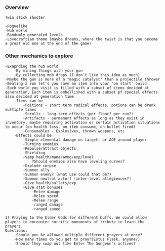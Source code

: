 ### Overview
    Twin stick shooter 

    -Roguelike
    -Hub world
    -Randomly generated levels
    -Lovecraftian theme (maybe dreams, where the twist is that you become a great old one at the end of the game)

### Other mechanics to explore
    -Exapnding the hub world
        -By mining things with your gun
        -By collecting mob drops (I don't like this idea as much)
    -Maybe the gun is more of a "magic catalyst" than a projectile thrower 
    -Beating a run let's you save an item into your 'on start' build
    -Each world you visit is filled with a subset of items decided at generation, Each item is embellished with a subset pf special effects also decided at generation time
        -Items can be
            -Poitions - short term radical effects, potions can be drunk multiple times
            -Scrolls - long term effects (per floor? per run?)
            -Artifacts - permanent effects as long as they exist in inventory, maybe requiring activation or certain activation situations to occur (on health loss, on item consume, on bullet fired)
            -Consumables - Explosives, thrown weapons, etc
        -Effects could be
            -Simple elemental damage on target, or AOE around player
            -Turning enemies
            -Repulse/attract objects
            -Shielding
            -Vamp health/mana/ammo/exp/level
                ?Should enemies also have leveling curves? 
            -Explode corpse
            -Summon ally
            -Summon enemy? (what use could that be?)
            -Summon neutral actor? (inter-level allegiences?)
            -Give health/bullets/exp
            -Give stat bonuses
                -Melee damage
                -Melee speed
                -Melee range
                -ranged damage
                -ranged speed

    1) Praying to the Elder Gods for different buffs. We could allow players to encounter horrific monuments of tribute to learn the prayers. 
    Questions: 
        -Should you be allowed multiple different prayers at once? 
        -How many times do you get to pray?(Estus Flask, anyone?)
        -Should they swap out like Enter The Gungeon's actives? 
        
